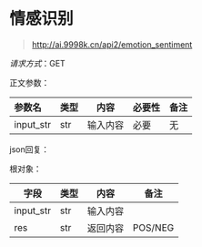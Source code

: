 # 情感识别
> http://ai.9998k.cn/api2/emotion_sentiment

*请求方式*：GET

正文参数：

| 参数名       | 类型  | 内容   | 必要性 | 备注  |
|:----------|-----|------| ------ |-----|
| input_str | str | 输入内容 | 必要 | 无   |

json回复：

根对象：

| 字段 | 类型 | 内容    | 备注    |
| ---- | ---- |-------|-------|
| input_str  | str  | 输入内容  |       |
| res  | str  | 返回内容  | POS/NEG |
